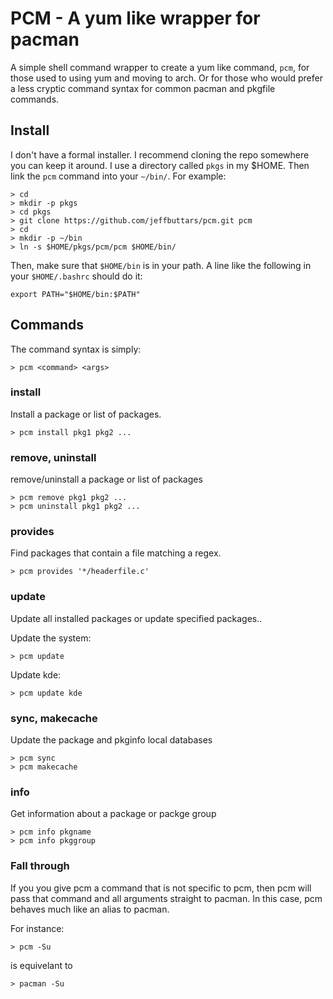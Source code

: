 # PCM - A yum like wrapper for pacman

A simple shell command wrapper to create a yum like command, `pcm`, for those
used to using yum and moving to arch. Or for those who would prefer a less
cryptic command syntax for common pacman and pkgfile commands.

## Install

I don't have a formal installer. I recommend cloning the repo somewhere you can
keep it around. I use a directory called `pkgs` in my $HOME. Then link the `pcm`
command into your `~/bin/`. For example:

    > cd
    > mkdir -p pkgs
    > cd pkgs
    > git clone https://github.com/jeffbuttars/pcm.git pcm
    > cd
    > mkdir -p ~/bin
    > ln -s $HOME/pkgs/pcm/pcm $HOME/bin/

Then, make sure that `$HOME/bin` is in your path. A line like the following in
your `$HOME/.bashrc` should do it:

    export PATH="$HOME/bin:$PATH"


## Commands

The command syntax is simply:

    > pcm <command> <args>

### install

Install a package or list of packages.

    > pcm install pkg1 pkg2 ...


### remove, uninstall

remove/uninstall a package or list of packages

    > pcm remove pkg1 pkg2 ...
    > pcm uninstall pkg1 pkg2 ...


### provides

Find packages that contain a file matching a regex.

    > pcm provides '*/headerfile.c'


### update

Update all installed packages or update specified packages..  

Update the system:

    > pcm update

Update kde:

    > pcm update kde

### sync, makecache

Update the package and pkginfo local databases

    > pcm sync
    > pcm makecache


### info

Get information about a package or packge group

    > pcm info pkgname
    > pcm info pkggroup


### Fall through

If you you give pcm a command that is not specific to pcm, then pcm will pass
that command and all arguments straight to pacman. In this case, pcm behaves
much like an alias to pacman.

For instance:

    > pcm -Su

is equivelant to

    > pacman -Su
